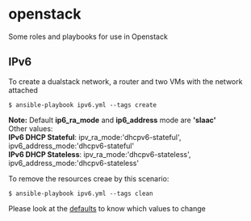# openstack
Some roles and playbooks for use in Openstack

## IPv6
To create a dualstack network, a router and two VMs with the network attached  
```
$ ansible-playbook ipv6.yml --tags create
```
**Note:** Default **ip6_ra_mode** and **ip6_address** mode are **'slaac'**  
          Other values:  
          **IPv6 DHCP Stateful**: ipv_ra_mode:'dhcpv6-stateful', ipv6_address_mode:'dhcpv6-stateful'  
          **IPv6 DHCP Stateless**: ipv_ra_mode:'dhcpv6-stateless', ipv6_address_mode:'dhcpv6-stateless'  
          
To remove the resources creae by this scenario:  
```
$ ansible-playbook ipv6.yml --tags clean
```

Please look at the [defaults](https://github.com/itzikb/openstack/blob/main/roles/ipv6/defaults/main.yml) to know which values to change  
